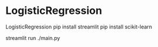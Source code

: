 # LogisticRegression
LogisticRegression
pip install streamlit
pip install scikit-learn

streamlit run ./main.py
